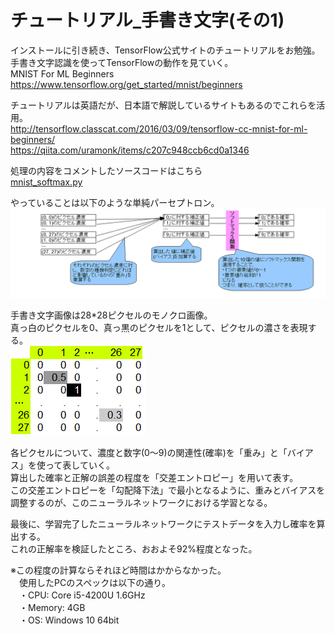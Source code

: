 # チュートリアル_手書き文字(その1)

インストールに引き続き、TensorFlow公式サイトのチュートリアルをお勉強。  
手書き文字認識を使ってTensorFlowの動作を見ていく。  
MNIST For ML Beginners  
https://www.tensorflow.org/get_started/mnist/beginners  

チュートリアルは英語だが、日本語で解説しているサイトもあるのでこれらを活用。  
http://tensorflow.classcat.com/2016/03/09/tensorflow-cc-mnist-for-ml-beginners/  
https://qiita.com/uramonk/items/c207c948ccb6cd0a1346  

処理の内容をコメントしたソースコードはこちら  
[mnist_softmax.py](../source/TF_MNIST/mnist_softmax.py)  

やっていることは以下のような単純パーセプトロン。  
![手書き文字認識](images/MNIST_compute.gif)  

手書き文字画像は28*28ピクセルのモノクロ画像。  
真っ白のピクセルを0、真っ黒のピクセルを1として、ピクセルの濃さを表現する。  
![画像の構成](images/MNIST_structure.gif)  

各ピクセルについて、濃度と数字(0～9)の関連性(確率)を「重み」と「バイアス」を使って表していく。  
算出した確率と正解の誤差の程度を「交差エントロピー」を用いて表す。  
この交差エントロピーを「勾配降下法」で最小となるように、重みとバイアスを調整するのが、このニューラルネットワークにおける学習となる。

最後に、学習完了したニューラルネットワークにテストデータを入力し確率を算出する。  
これの正解率を検証したところ、おおよそ92%程度となった。

※この程度の計算ならそれほど時間はかからなかった。  
　使用したPCのスペックは以下の通り。  
　・CPU: Core i5-4200U 1.6GHz  
　・Memory: 4GB  
　・OS: Windows 10 64bit
